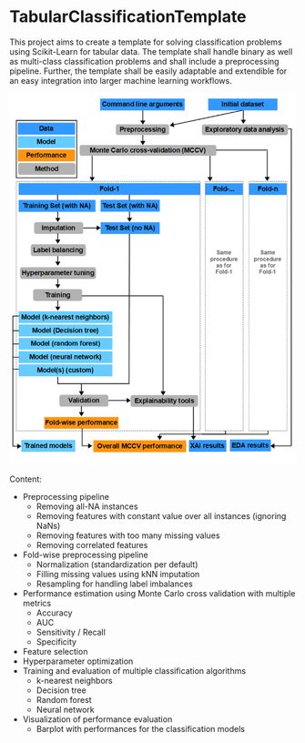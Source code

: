 # TabularClassificationTemplate

This project aims to create a template for solving classification problems using Scikit-Learn for
tabular data.
The template shall handle binary as well as multi-class classification problems and shall include
a preprocessing pipeline. Further, the template shall be easily adaptable and extendible for an
easy integration into larger machine learning workflows.

![Workflow diagram](Assets/tct_workflow_details.png)

Content:

- Preprocessing pipeline
    - Removing all-NA instances
    - Removing features with constant value over all instances (ignoring NaNs)
    - Removing features with too many missing values
    - Removing correlated features
- Fold-wise preprocessing pipeline
    - Normalization (standardization per default)
    - Filling missing values using kNN imputation
    - Resampling for handling label imbalances
- Performance estimation using Monte Carlo cross validation with multiple metrics
    - Accuracy
    - AUC
    - Sensitivity / Recall
    - Specificity
- Feature selection
- Hyperparameter optimization
- Training and evaluation of multiple classification algorithms
    - k-nearest neighbors
    - Decision tree
    - Random forest
    - Neural network
- Visualization of performance evaluation
    - Barplot with performances for the classification models

